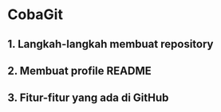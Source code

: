 # CobaGit
## 1. Langkah-langkah membuat repository
## 2. Membuat profile README
## 3. Fitur-fitur yang ada di GitHub
